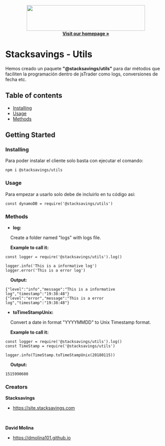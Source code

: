 <p align="center">
  <img src="https://lh3.googleusercontent.com/-kuZK_9RjH3Q/WluTIhi6yWI/AAAAAAAAAa4/3-lNezXWLEM6E2GZjJ7VC2Bn1YJ-tIYewCJoC/w530-h117-n/stacksavings.png" alt="" width=370 height=80>
  </br>
  <a href="https://site.stacksavings.com/"><strong>Visit our homepage »</strong></a>
</p>

# Stacksavings - Utils

Hemos creado un paquete <b>"@stacksavings/utils"</b> para dar métodos que faciliten la programación dentro de jsTrader como logs, conversiones de fecha etc.

## Table of contents

- [Installing](#Installing)
- [Usage](#Installing)
- [Methods](#Installing)

## Getting Started

### Installing
Para poder instalar el cliente solo basta con ejecutar el comando:
```
npm i @stacksavings/utils
```
### Usage
Para empezar a usarlo solo debe de incluirlo en tu código asi:
```
const dynamoDB = require('@stacksavings/utils')
```
### Methods

* <b>log:</b>

<p>&nbsp;&nbsp;&nbsp;&nbsp;Create a folder named "logs" with logs file.</p>
&nbsp;&nbsp;&nbsp;&nbsp;<b>Example to call it:</b>

```
const logger = require('@stacksavings/utils').log()

logger.info('This is a informative log')
logger.error('This is a error log')
```
&nbsp;&nbsp;&nbsp;&nbsp;<b>Output:</b>
```
{"level":"info","message":"This is a informative log","timestamp":"19:38:48"}
{"level":"error","message":"This is a error log","timestamp":"19:38:48"}
```
* <b>toTimeStampUnix:</b>

<p>&nbsp;&nbsp;&nbsp;&nbsp;Convert a date in format "YYYYMMDD" to Unix Timestamp format.</p>
&nbsp;&nbsp;&nbsp;&nbsp;<b>Example to call it:</b>

```
const logger = require('@stacksavings/utils').log()
const TimeStamp = require('@stacksavings/utils')

logger.info(TimeStamp.toTimeStampUnix(20180115))
```
&nbsp;&nbsp;&nbsp;&nbsp;<b>Output:</b>
```
1515990600
```
### Creators

<b>Stacksavings</b>
* <a href="https://site.stacksavings.com">https://site.stacksavings.com</a>

</br>

<b>David Molina</b>
* <a href="https://dmolina101.github.io">https://dmolina101.github.io</a>
